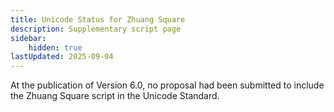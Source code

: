 ```yaml
---
title: Unicode Status for Zhuang Square
description: Supplementary script page
sidebar:
    hidden: true
lastUpdated: 2025-09-04
---
```


At the publication of Version 6.0, no proposal had been submitted to include the Zhuang Square script in the Unicode Standard.

[comment]: # (end of intro)

[comment]: # (start of blocks)



[comment]: # (end of blocks)

[comment]: # (start of chars)



[comment]: # (end of chars)

[comment]: # (start of rest)



